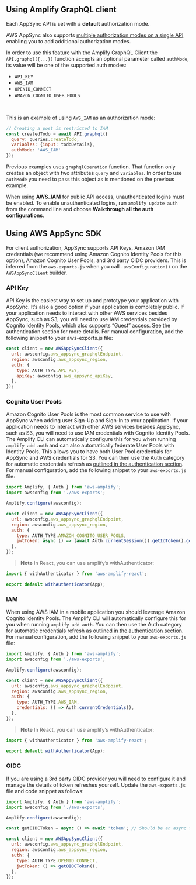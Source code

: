 ## Using Amplify GraphQL client

Each AppSync API is set with a __default__ authorization mode.

AWS AppSync also supports [multiple authorization modes on a single API](https://docs.aws.amazon.com/appsync/latest/devguide/security.html#using-additional-authorization-modes) enabling you to add additional authorization modes.

In order to use this feature with the Amplify GraphQL Client the `API.graphql({...})` function accepts an optional parameter called `authMode`, its value will be one of the supported auth modes:

- `API_KEY`
- `AWS_IAM`
- `OPENID_CONNECT`
- `AMAZON_COGNITO_USER_POOLS`

<br />

This is an example of using `AWS_IAM` as an authorization mode:

```javascript
// Creating a post is restricted to IAM 
const createdTodo = await API.graphql({
  query: queries.createTodo,
  variables: {input: todoDetails},
  authMode: 'AWS_IAM'
});
```

Previous examples uses `graphqlOperation` function. That function only creates an object with two attributes `query` and `variables`. In order to use `authMode` you need to pass this object as is mentioned on the previous example.

<amplify-callout>

When using __AWS_IAM__ for public API access, unauthenticated logins must be enabled. To enable unauthenticated logins, run `amplify update auth` from the command line and choose __Walkthrough all the auth configurations__.

</amplify-callout>

## Using AWS AppSync SDK

For client authorization, AppSync supports API Keys, Amazon IAM credentials (we recommend using Amazon Cognito Identity Pools for this option), Amazon Cognito User Pools, and 3rd party OIDC providers. This is inferred from the `aws-exports.js` when you call `.awsConfiguration()` on the `AWSAppSyncClient` builder.

### API Key

API Key is the easiest way to set up and prototype your application with AppSync. It’s also a good option if your application is completely public. If your application needs to interact with other AWS services besides AppSync, such as S3, you will need to use IAM credentials provided by Cognito Identity Pools, which also supports “Guest” access. See the authentication section for more details. For manual configuration, add the following snippet to your aws-exports.js file:

```js
const client = new AWSAppSyncClient({
  url: awsconfig.aws_appsync_graphqlEndpoint,
  region: awsconfig.aws_appsync_region,
  auth: {
    type: AUTH_TYPE.API_KEY,
    apiKey: awsconfig.aws_appsync_apiKey,
  },
});
```


### Cognito User Pools

Amazon Cognito User Pools is the most common service to use with AppSync when adding user Sign-Up and Sign-In to your application. If your application needs to interact with other AWS services besides AppSync, such as S3, you will need to use IAM credentials with Cognito Identity Pools. The Amplify CLI can automatically configure this for you when running `amplify add auth` and can also automatically federate User Pools with Identity Pools. This allows you to have both User Pool credentials for AppSync and AWS credentials for S3. You can then use the Auth category for automatic credentials refresh as [outlined in the authentication section](~/lib/auth/getting-started.md). For manual configuration, add the following snippet to your `aws-exports.js` file:

```js
import Amplify, { Auth } from 'aws-amplify';
import awsconfig from './aws-exports';

Amplify.configure(awsconfig);

const client = new AWSAppSyncClient({
  url: awsconfig.aws_appsync_graphqlEndpoint,
  region: awsconfig.aws_appsync_region,
  auth: {
    type: AUTH_TYPE.AMAZON_COGNITO_USER_POOLS,
    jwtToken: async () => (await Auth.currentSession()).getIdToken().getJwtToken(),
  },
});
```

> **Note** In React, you can use amplify’s withAuthenticator:

```js
import { withAuthenticator } from 'aws-amplify-react';

export default withAuthenticator(App);
```

### IAM

When using AWS IAM in a mobile application you should leverage Amazon Cognito Identity Pools. The Amplify CLI will automatically configure this for you when running `amplify add auth`. You can then use the Auth category for automatic credentials refresh as [outlined in the authentication section](~/lib/auth/getting-started.md). For manual configuration, add the following snippet to your `aws-exports.js` file:

```js
import Amplify, { Auth } from 'aws-amplify';
import awsconfig from './aws-exports';

Amplify.configure(awsconfig);

const client = new AWSAppSyncClient({
  url: awsconfig.aws_appsync_graphqlEndpoint,
  region: awsconfig.aws_appsync_region,
  auth: {
    type: AUTH_TYPE.AWS_IAM,
    credentials: () => Auth.currentCredentials(),
  },
});
```

> **Note** In React, you can use amplify’s withAuthenticator:

```js
import { withAuthenticator } from 'aws-amplify-react';

export default withAuthenticator(App);
```

### OIDC

If you are using a 3rd party OIDC provider you will need to configure it and manage the details of token refreshes yourself. Update the `aws-exports.js` file and code snippet as follows:


```js
import Amplify, { Auth } from 'aws-amplify';
import awsconfig from './aws-exports';

Amplify.configure(awsconfig);

const getOIDCToken = async () => await 'token'; // Should be an async function that handles token refresh

const client = new AWSAppSyncClient({
  url: awsconfig.aws_appsync_graphqlEndpoint,
  region: awsconfig.aws_appsync_region,
  auth: {
    type: AUTH_TYPE.OPENID_CONNECT,
    jwtToken: () => getOIDCToken(),
  },
});
```
